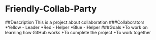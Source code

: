 # Friendly-Collab-Party
##Description
This is a project about collaboration
###Collaborators
*Yellow - Leader
*Red - Helper
*Blue - Helper
###Goals
*To work on learning how GitHub works
*To complete the project
*To work together
